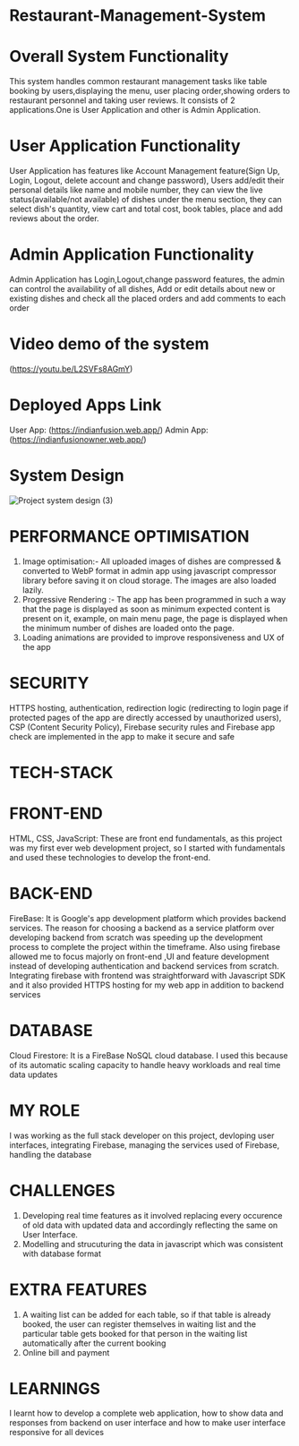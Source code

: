 # Restaurant-Management-System

# Overall System Functionality
This system handles common restaurant management tasks like table booking by users,displaying the menu, user placing order,showing orders to restaurant personnel and taking user reviews. It consists of 2 applications.One is User Application and other is Admin Application. 

# User Application Functionality
User Application has features like Account Management feature(Sign Up, Login, Logout, delete account and change password), Users add/edit their personal details like name and mobile number, they can view the live status(available/not available) of dishes under the menu section, they can select dish's quantity, view cart and total cost, book tables, place and add reviews about the order.

# Admin Application Functionality
Admin Application has Login,Logout,change password features, the admin can control the availability of all dishes, Add or edit details about new or existing dishes and check all the placed orders and add comments to each order

# Video demo of the system
(https://youtu.be/L2SVFs8AGmY)

# Deployed Apps Link
User App: (https://indianfusion.web.app/)
Admin App: (https://indianfusionowner.web.app/)

# System Design

![Project system design (3)](https://github.com/user-attachments/assets/9589fbbd-0b46-4d56-9811-73f89c08c1f3)

# PERFORMANCE OPTIMISATION
1. Image optimisation:- All uploaded images of dishes are compressed & converted to WebP format in admin app using javascript compressor library before saving it on cloud storage. The images are also loaded lazily.
2. Progressive Rendering :- The app has been programmed in such a way that the page is displayed as soon as minimum expected content is present on it, example, on main menu page, the page is displayed when the minimum number of dishes are loaded onto the page.
3. Loading animations are provided to improve responsiveness and UX of the app

# SECURITY
HTTPS hosting, authentication, redirection logic (redirecting to login page if protected pages of the app are directly accessed by unauthorized users), CSP (Content Security Policy), Firebase security rules and Firebase app check are implemented in the app to make it secure and safe

# TECH-STACK
  # FRONT-END
  HTML, CSS, JavaScript: These are front end fundamentals, as this project was my first ever web development project, so I started with fundamentals and used 
  these technologies to develop the front-end.
  # BACK-END
  FireBase: It is Google's app development platform which provides backend services. The reason for choosing a backend as a service platform over developing 
  backend from scratch was speeding up the development process to complete the project within the timeframe. Also using firebase allowed me to focus majorly on 
  front-end ,UI and feature development instead of developing authentication and backend services from scratch. Integrating firebase with frontend was 
  straightforward with Javascript SDK and it also provided HTTPS hosting for my web app in addition to backend services
  # DATABASE
  Cloud Firestore: It is a FireBase NoSQL cloud database. I used this because of its automatic scaling capacity to handle heavy workloads and real time data 
  updates

# MY ROLE
I was working as the full stack developer on this project, devloping user interfaces, integrating Firebase, managing the services used of Firebase, handling the database

# CHALLENGES
1. Developing real time features as it involved replacing every occurence of old data with updated data and accordingly reflecting the same on User Interface.
2. Modelling and strucuturing the data in javascript which was consistent with database format

# EXTRA FEATURES
1. A waiting list can be added for each table, so if that table is already booked, the user can register themselves in waiting list and the particular table gets booked for that person in the waiting list automatically after the current booking
2. Online bill and payment

# LEARNINGS
I learnt how to develop a complete web application, how to show data and responses from backend on user interface and how to make user interface responsive for all devices
